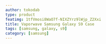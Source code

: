 ```yaml
---
author: tokodab
type: product
featimg: 1tfVmosi8WaO7f-NIXZYrz9lWjp_Z2Xxi
title: Vaporwave Samsung Galaxy S9 Case
tags: [samsung, galaxy, s9]
category: [samsung]
---
```

